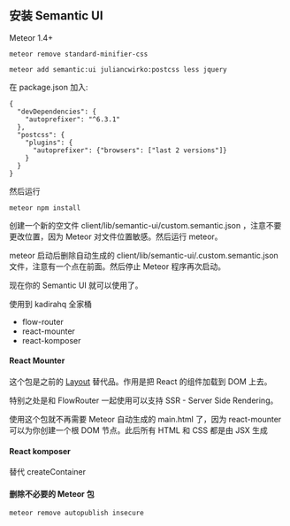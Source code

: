 ## 安装 Semantic UI

Meteor 1.4+

```
meteor remove standard-minifier-css

meteor add semantic:ui juliancwirko:postcss less jquery
```

在 package.json 加入:

```
{
  "devDependencies": {
    "autoprefixer": "^6.3.1"
  },
  "postcss": {
    "plugins": {
      "autoprefixer": {"browsers": ["last 2 versions"]}
    }
  }
}
```

然后运行

```
meteor npm install
```

创建一个新的空文件 client/lib/semantic-ui/custom.semantic.json ，注意不要更改位置，因为 Meteor 对文件位置敏感。然后运行 meteor。

meteor 启动后删除自动生成的 client/lib/semantic-ui/.custom.semantic.json 文件，注意有一个点在前面。然后停止 Meteor 程序再次启动。

现在你的 Semantic UI 就可以使用了。


使用到 kadirahq 全家桶

* flow-router
* react-mounter
* react-komposer


#### React Mounter
这个包是之前的 [Layout](https://github.com/kadirahq/meteor-react-layout) 替代品。作用是把 React 的组件加载到 DOM 上去。

特别之处是和 FlowRouter 一起使用可以支持 SSR - Server Side Rendering。

使用这个包就不再需要 Meteor 自动生成的 main.html 了，因为 react-mounter 可以为你创建一个根 DOM 节点。此后所有 HTML 和 CSS 都是由 JSX 生成

#### React komposer
替代 createContainer

#### 删除不必要的 Meteor 包

```
meteor remove autopublish insecure
```
